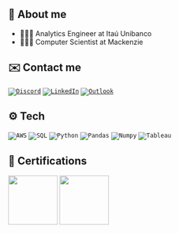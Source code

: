 ## 👤 About me
- 👨🏻‍🔬 Analytics Engineer at Itaú Unibanco
- 👨🏻‍💻 Computer Scientist at Mackenzie


## ✉️ Contact me
<code><a target="_blank" href="mailto:leonardo.rocha.2018@outlook.com">![Discord](https://img.shields.io/badge/Discord-5865F2?style=for-the-badge&logo=discord&logoColor=white)</a></code>
<code><a target="_blank" href="https://www.linkedin.com/in/leonardosantosrocha/">![LinkedIn](https://img.shields.io/badge/linkedin-%230077B5.svg?style=for-the-badge&logo=linkedin&logoColor=white)</a></code>
<code><a target="_blank" href="mailto:leonardo.rocha.2018@outlook.com">![Outlook](https://img.shields.io/badge/Microsoft_Outlook-0078D4?style=for-the-badge&logo=microsoft-outlook&logoColor=white)</a></code>


## ⚙️ Tech
<code>![AWS](https://img.shields.io/badge/Amazon_AWS-FF9900?style=for-the-badge&logo=amazonaws&logoColor=white)</code>
<code>![SQL](https://img.shields.io/badge/PLSQL-F80000?style=for-the-badge&logo=oracle&logoColor=black)</code>
<code>![Python](https://img.shields.io/badge/Python-FFD43B?style=for-the-badge&logo=python&logoColor=blue)</code>
<code>![Pandas](https://img.shields.io/badge/Pandas-2C2D72?style=for-the-badge&logo=pandas&logoColor=white)</code>
<code>![Numpy](https://img.shields.io/badge/Numpy-777BB4?style=for-the-badge&logo=numpy&logoColor=white)</code>
<code>![Tableau](https://img.shields.io/badge/Tableau-E97627?style=for-the-badge&logo=Tableau&logoColor=white)</code>


## 🏅 Certifications
<code><a target="_blank" href="https://www.credly.com/earner/earned/badge/f0f54c03-c2a4-4893-b19d-c6a077135a14"><img src="https://images.credly.com/images/00634f82-b07f-4bbd-a6bb-53de397fc3a6/twitter_thumb_201604_image.png" width="100" height="100" /></a></code>
<code><a target="_blank" href="https://images.credly.com/size/340x340/images/0e284c3f-5164-4b21-8660-0d84737941bc/image.png"><img src="https://images.credly.com/size/340x340/images/0e284c3f-5164-4b21-8660-0d84737941bc/image.png" width="100" height="100" /></a></code>

